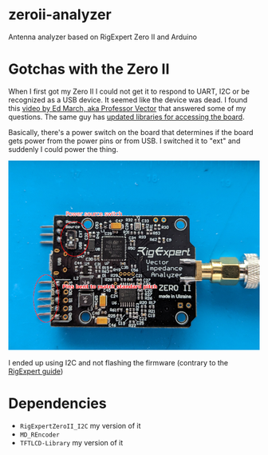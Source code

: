 # zeroii-analyzer
Antenna analyzer based on RigExpert Zero II and Arduino

# Gotchas with the Zero II

When I first got my Zero II I could not get it to respond to UART, I2C or be
recognized as a USB device. It seemed like the device was dead. I found this
[video by Ed March, aka Professor Vector](https://www.youtube.com/watch?v=3K6qOPxwzps)
that answered some of my questions. The same guy has
[updated libraries for accessing the board](https://wb9raa.com/aazero2/).

Basically, there's a power switch on the board that determines if the board
gets power from the power pins or from USB. I switched it to "ext" and suddenly
I could power the thing.

![fixes for my RigExpert Zero II](zeroii_issues.png)

I ended up using I2C and not flashing the firmware (contrary to the
[RigExpert guide](https://rigexpert.com/news/zero-ii-the-tiny-and-powerful-analyzer/))
# Dependencies

* `RigExpertZeroII_I2C` my version of it
* `MD_REncoder`
* `TFTLCD-Library` my version of it
